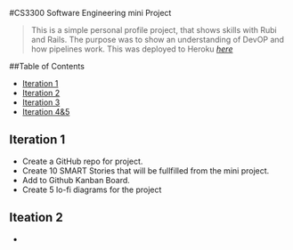 #CS3300 Software Engineering mini Project
> This is a simple personal profile project, that shows skills with Rubi and Rails. 
> The purpose was to show an understanding of DevOP and how pipelines work. This was deployed to Heroku [_here_](https://vast-everglades-96230.herokuapp.com/)

##Table of Contents
* [Iteration 1](#iteration-1)
* [Iteration 2](#iteration-2)
* [Iteration 3](#iteation-3)
* [Iteration 4&5](#iteration-4&5)

## Iteration 1
- Create a GitHub repo for project.
- Create 10 SMART Stories that will be fullfilled from the mini project.
- Add to Github Kanban Board.
- Create 5 lo-fi diagrams for the project

## Iteation 2
- 

